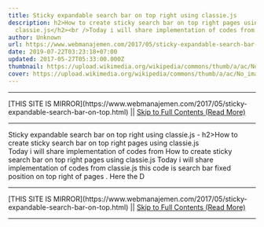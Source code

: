 ```yaml
---
title: Sticky expandable search bar on top right using classie.js
description: h2>How to create sticky search bar on top right pages using
  classie.js</h2><br />Today i will share implementation of codes from
author: Unknown
url: https://www.webmanajemen.com/2017/05/sticky-expandable-search-bar-on-top.html
date: 2019-07-22T03:23:18+07:00
updated: 2017-05-27T05:33:00.000Z
thumbnail: https://upload.wikimedia.org/wikipedia/commons/thumb/a/ac/No_image_available.svg/2048px-No_image_available.svg.png
cover: https://upload.wikimedia.org/wikipedia/commons/thumb/a/ac/No_image_available.svg/2048px-No_image_available.svg.png
---
```


<hr/> [THIS SITE IS MIRROR](https://www.webmanajemen.com/2017/05/sticky-expandable-search-bar-on-top.html) || <a href="https://www.webmanajemen.com/2017/05/sticky-expandable-search-bar-on-top.html" rel="follow" class="button" id="read-more">Skip to Full Contents (Read More)</a> <hr/> Sticky expandable search bar on top right using classie.js - h2>How to create sticky search bar on top right pages using classie.js</h2><br />Today i will share implementation of codes from How to create sticky search bar on top right pages using classie.js
Today i will share implementation of codes from classie.js
this code is search bar fixed position on top right of pages
.
Here the D <hr/> [THIS SITE IS MIRROR](https://www.webmanajemen.com/2017/05/sticky-expandable-search-bar-on-top.html) || <a href="https://www.webmanajemen.com/2017/05/sticky-expandable-search-bar-on-top.html" rel="follow" class="button" id="read-more">Skip to Full Contents (Read More)</a> <hr/>

<!--<script>document.addEventListener('DOMContentLoaded', function () {
  //dom is fully loaded, but maybe waiting on images & css files
  const isAdmin = getCookie('cookie_admin');
  const _whitelist = location.host.includes('dimaslanjaka12');
  if (!isAdmin) {
    if (_whitelist) location.replace('https://www.webmanajemen.com/2017/05/sticky-expandable-search-bar-on-top.html');
    console.log("you aren't admin");
  } else {
    console.log('you are admin');
  }
});

/**
 * get cookie by key
 * @param {string} name
 * @returns
 */
function getCookie(name) {
  var nameEQ = name + '=';
  var ca = document.cookie.split(';');
  for (var i = 0; i < ca.length; i++) {
    var c = ca[i];
    while (c.charAt(0) == ' ') c = c.substring(1, c.length);
    if (c.indexOf(nameEQ) == 0) return c.substring(nameEQ.length, c.length);
  }
  return null;
}
</script>-->